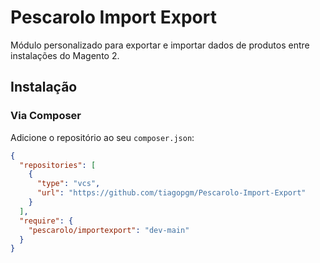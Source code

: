 # Pescarolo Import Export

Módulo personalizado para exportar e importar dados de produtos entre instalações do Magento 2.

## Instalação

### Via Composer

Adicione o repositório ao seu `composer.json`:

```json
{
  "repositories": [
    {
      "type": "vcs",
      "url": "https://github.com/tiagopgm/Pescarolo-Import-Export"
    }
  ],
  "require": {
    "pescarolo/importexport": "dev-main"
  }
}
